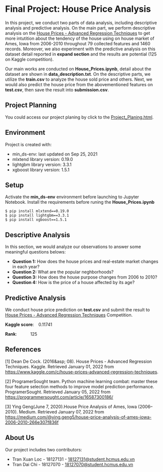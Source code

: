 # Final Project: House Price Analysis
In this project, we conduct two parts of data analysis, including descriptive analysis and predictive analysis. On the main part, we perform descriptive analysis on the [House Prices - Advanced Regression Techniques](https://www.kaggle.com/c/house-prices-advanced-regression-techniques) to get more intutition about the tendency of the house using on house market of Ames, Iowa from 2006-2010 throughout 79 collected features and 1460 records. Moreover, we also experiment with the predictive analysis on this dataset detail reported in **expand section** and the results are potential (125 on Kaggle competition).

Our main works are conducted on **House_Prices.ipynb**, detail about the dataset are shown in **data_description.txt**. On the descriptive parts, we utilize the **train.csv** to analyze the house sold price and others. Next, we would also predict the house price from the abovementioned features on **test.csv**, then save the result into **submission.csv**.
	
## Project Planning
You could access our project planing by click to the [Project_Planing.html](https://github.com/IceIce1ce/Final_Project_LTKHDL/blob/main/Project_Planning.html).

## Environment
Project is created with:
* min_ds-env: last updated on Sep 25, 2021
* mlxtend library version: 0.19.0
* lightgbm library version: 3.3.1
* xgboost library version: 1.5.1
	
## Setup
Activate the **min_ds-env** environment before launching to Jupyter Notebook. Install the requirements before runing the **House_Prices.ipynb**

```
$ pip install mlxtend==0.19.0
$ pip install lightgbm==3.3.1
$ pip install xgboost==1.5.1
```
## Descriptive Analysis
In this section, we would  analyze our observations to answer some meaningful questions belows:
- **Question 1:** How does the house prices and real-estate market changes in each year?
- **Question 2:** What are the popular neghborhoods?
- **Question 3:** How does the house purpose changes from 2006 to 2010?
- **Question 4:** How is the price of a house affected by its age?

## Predictive Analysis
We conduct house price prediction on **test.csv** and submit the result to [House Prices - Advanced Regression Techniques](https://www.kaggle.com/c/house-prices-advanced-regression-techniques) Competition.

**Kaggle score**:   0.11741

**Rank**:        125

## References
[1] Dean De Cock. (2016&asp; 08). House Prices - Advanced Regression Techniques. Kaggle. Retrieved January 01, 2022 from https://www.kaggle.com/c/house-prices-advanced-regression-techniques.

[2] ProgramerSought team. Python machine learning combat: master these four feature selection methods to improve model prediction performance. ProgramerSought. Retrieved January 05, 2022 from https://programmersought.com/article/16587300186/

[3] Ying Geng(June 7, 2020).House Price Analysis of Ames, Iowa (2006–2010). Medium. Retrieved January 07, 2022 from https://medium.com/@ying.geng5/house-price-analysis-of-ames-iowa-2006-2010-266e307f836f

## About Us
Our project includes two contributors:
- Tran Xuan Loc - 18127131 - 18127131@student.hcmus.edu.vn
- Tran Dai Chi - 18127070 - 18127070@student.hcmus.edu.vn
